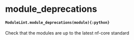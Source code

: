# module_deprecations

#### `ModuleLint.module_deprecations(module){:python}`

Check that the modules are up to the latest nf-core standard
